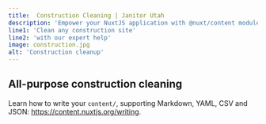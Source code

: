 ```yaml
---
title:  Construction Cleaning | Janitor Utah
description: 'Empower your NuxtJS application with @nuxt/content module: write in a content/ directory and fetch your Markdown, JSON, YAML and CSV files through a MongoDB like API, acting as a Git-based Headless CMS.'
line1: 'Clean any construction site'
line2: 'with our expert help'
image: construction.jpg
alt: 'Construction cleanup'
---
```


##  All-purpose construction cleaning

Learn how to write your `content/`, supporting Markdown, YAML, CSV and JSON: https://content.nuxtjs.org/writing.